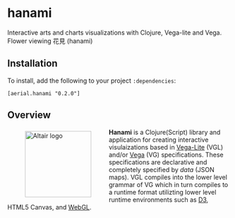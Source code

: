 # hanami

Interactive arts and charts visualizations with Clojure, Vega-lite and Vega. Flower viewing 花見 (hanami)


## Installation

To install, add the following to your project `:dependencies`:

    [aerial.hanami "0.2.0"]


## Overview

<a href="https://altair-viz.github.io"><img src="https://github.com/jsa-aerial/hanami/blob/master/resources/public/Himeji_sakura.jpg" align="left" hspace="40" vspace="6" alt="Altair logo" width="150px"></a>

**Hanami** is a Clojure(Script) library and application for creating interactive visulaizations based in [Vega-Lite](https://vega.github.io/vega-lite/) (VGL) and/or [Vega](https://vega.github.io/vega/) (VG) specifications. These specifications are declarative and completely specified by _data_ (JSON maps). VGL compiles into the lower level grammar of VG which in turn compiles to a runtime format utilizting lower level runtime environments such as [D3](https://d3js.org/), HTML5 Canvas, and [WebGL](https://github.com/vega/vega-webgl-renderer). 